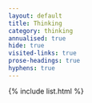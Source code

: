 ```yaml
---
layout: default
title: Thinking
category: thinking
annualised: true
hide: true
visited-links: true
prose-headings: true
hyphens: true
---
```


{% include list.html %}
